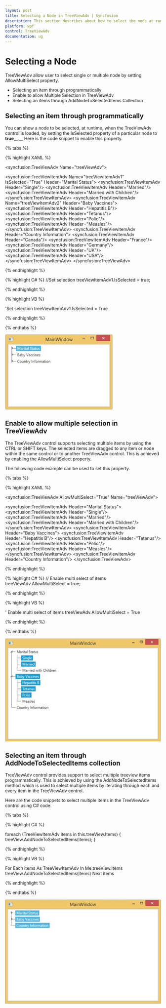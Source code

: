 ```yaml
---
layout: post
title: Selecting a Node in TreeViewAdv | Syncfusion
description: This section describes about how to select the node at runtime
platform: wpf
control: TreeViewAdv
documentation: ug
---
```

# Selecting a Node

TreeViewAdv allow user to select single or multiple node by setting AllowMultiSelect property.

* Selecting an item through programmatically
* Enable to allow Multiple Selection in TreeViewAdv
* Selecting an items through AddNodeToSelectedItems Collection

## Selecting an item through programmatically

You can show a node to be selected, at runtime, when the TreeViewAdv control is loaded, by setting the IsSelected property of a particular node to __true____.__ Here is the code snippet to enable this property.

{% tabs %}

{% highlight XAML %}

<!-- Adding TreeViewAdv with selected -->
<syncfusion:TreeViewAdv Name="treeViewAdv">
<!-- Adding TreeViewItemAdv -->
<syncfusion:TreeViewItemAdv Name="treeViewItemAdv1" IsSelected="True" Header="Marital Status">
<syncfusion:TreeViewItemAdv Header="Single"/>
<syncfusion:TreeViewItemAdv Header="Married"/>
<syncfusion:TreeViewItemAdv Header="Married with Children"/>
</syncfusion:TreeViewItemAdv>
<syncfusion:TreeViewItemAdv Name="treeViewItemAdv2" Header="Baby Vaccines">
<syncfusion:TreeViewItemAdv Header="Hepatitis B"/>
<syncfusion:TreeViewItemAdv Header="Tetanus"/>
<syncfusion:TreeViewItemAdv Header="Polio"/>
<syncfusion:TreeViewItemAdv Header="Measles"/>
</syncfusion:TreeViewItemAdv>
<syncfusion:TreeViewItemAdv Header="Country Information">
<syncfusion:TreeViewItemAdv Header="Canada"/>
<syncfusion:TreeViewItemAdv Header="France"/>
<syncfusion:TreeViewItemAdv Header="Germany"/>
<syncfusion:TreeViewItemAdv Header="UK"/>
<syncfusion:TreeViewItemAdv Header="USA"/>
</syncfusion:TreeViewItemAdv>
</syncfusion:TreeViewAdv>

{% endhighlight %}

{% highlight C# %}
//Set selection
treeViewItemAdv1.IsSelected = true;

{% endhighlight %}

{% highlight VB %}

'Set selection
treeViewItemAdv1.IsSelected = True

{% endhighlight %}

{% endtabs %}  

![WPF TreeViewAdv displays selected the treeview item at runtime](Selecting_node_images/Selecting_node_img1.jpeg)

## Enable to allow multiple selection in TreeViewAdv

The TreeViewAdv control supports selecting multiple items by using the CTRL or SHIFT keys. The selected items are dragged to any item or node within the same control or to another TreeViewAdv control. This is achieved by enabling the AllowMultiSelect property.

The following code example can be used to set this property.

{% tabs %}

{% highlight XAML %}

<!-- Adding TreeViewAdv with multiselection of items  -->
<syncfusion:TreeViewAdv AllowMultiSelect="True" Name="treeViewAdv">
<!-- Adding TreeViewItemAdv -->
<syncfusion:TreeViewItemAdv Header="Marital Status">
<syncfusion:TreeViewItemAdv Header="Single"/>
<syncfusion:TreeViewItemAdv Header="Married"/>
<syncfusion:TreeViewItemAdv Header="Married with Children"/>
</syncfusion:TreeViewItemAdv>
<syncfusion:TreeViewItemAdv Header="Baby Vaccines">
<syncfusion:TreeViewItemAdv Header="Hepatitis B"/>
<syncfusion:TreeViewItemAdv Header="Tetanus"/>
<syncfusion:TreeViewItemAdv Header="Polio"/>
<syncfusion:TreeViewItemAdv Header="Measles"/>
</syncfusion:TreeViewItemAdv>
<syncfusion:TreeViewItemAdv Header="Country Information"/>
</syncfusion:TreeViewAdv>

{% endhighlight %}

{% highlight C# %}
// Enable multi select of items
treeViewAdv.AllowMultiSelect = true;

{% endhighlight %}

{% highlight VB %}

' Enable multi select of items
treeViewAdv.AllowMultiSelect = True

{% endhighlight %}

{% endtabs %}  

![WPF TreeViewAdv displays the multiple treeview item selection at runtime](Selecting_node_images/Selecting_node_img2.jpeg)

## Selecting an item through AddNodeToSelectedItems collection

TreeViewAdv control provides support to select multiple treeview items programmatically. This is achieved by using the AddNodeToSelectedItems method which is used to select multiple items by iterating through each and every item in the TreeViewAdv control.

Here are the code snippets to select multiple items in the TreeViewAdv control using C# code.

{% tabs %}

{% highlight C# %}

foreach (TreeViewItemAdv items in this.treeView.Items)
{
    treeView.AddNodeToSelectedItems(items);
}

{% endhighlight %}

{% highlight VB %}

For Each items As TreeViewItemAdv In Me.treeView.Items
treeView.AddNodeToSelectedItems(items)
Next items

{% endhighlight %}

{% endtabs %}  

![WPF TreeViewAdv displays the multiple treeview item selection at runtime](Selecting_node_images/Selecting_node_img3.jpeg)


